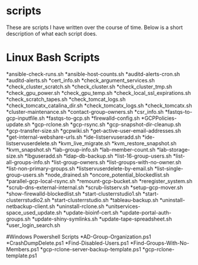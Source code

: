 # scripts
These are scripts I have written over the course of time. Below is a short description of what each script does.

# Linux Bash Scripts

*ansible-check-runs.sh
*ansible-host-counts.sh
*auditd-alerts-cron.sh
*auditd-alerts.sh
*cert_info.sh
*check_argument_services.sh
*check_cluster_scratch.sh
*check_cluster.sh
*check_cluster_tmp.sh
*check_gpu_power.sh
*check_gpu_temp.sh
*check_local_ssl_expirations.sh
*check_scratch_tapes.sh
*check_tomcat_logs.sh
*check_tomcatx_catalina_dir.sh
*check_tomcatx_logs.sh
*check_tomcatx.sh
*cluster-maintenance.sh
*contact-group-owners.sh
*csr_info.sh
*fastqs-to-gcp-inputfile.sh
*fastqs-to-gcp.sh
*firewalld-config.sh
*GCPPolicies-update.sh
*gcp-rclone.sh
*gcp-rsync.sh
*gcp-snapshot-dir-cleanup.sh
*gcp-transfer-size.sh
*gcpwiki.sh
*get-active-user-email-addresses.sh
*get-internal-webshare-urls.sh
*ide-listservuseradd.sh
*ide-listservuserdelete.sh
*kvm_live_migrate.sh
*kvm_restore_snapshot.sh
*kvm_snapshot.sh
*lab-group-info.sh
*lab-member-count.sh
*lab-storage-size.sh
*lbguseradd.sh
*ldap-db-backup.sh
*list-16-group-users.sh
*list-all-groups-info.sh
*list-group-owners.sh
*list-groups-with-no-owner.sh
*list-non-primary-groups.sh
*listservuserdelete-by-email.sh
*list-single-group-users.sh
*node_drained.sh
*oncore_potential_blockedlist.sh
*parallel-gcp-local-rsync.sh
*remount-gcp-bucket.sh
*reregister_system.sh
*scrub-dns-external-internal.sh
*scrub-listserv.sh
*setup-gcp-mover.sh
*show-firewalld-blockedlist.sh
*start-clusterrstudio1.sh
*start-clusterrstudio2.sh
*start-clusterrstudio.sh
*tableau-backup.sh
*uninstall-netbackup-client.sh
*uninstall-rclone.sh
*unitservices-space_used_update.sh
*update-bioinf-cert.sh
*update-portal-auth-groups.sh
*update-shiny-symlinks.sh
*update-tape-spreadsheet.sh
*user_login_search.sh

#Windows Powershell Scripts
*AD-Group-Organization.ps1
*CrashDumpDelete.ps1
*Find-Disabled-Users.ps1
*Find-Groups-With-No-Members.ps1
*gcp-rclone-server-backup-template.ps1
*gcp-rclone-template.ps1

